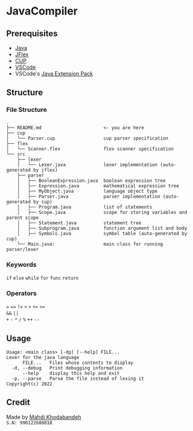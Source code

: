 # JavaCompiler

## Prerequisites

* [Java](https://www.java.com/en/download/)
* [JFlex](https://jflex.de/)
* [CUP](http://www2.cs.tum.edu/projects/cup/)
* [VSCode](https://code.visualstudio.com/)
* VSCode's [Java Extension Pack](https://marketplace.visualstudio.com/items?itemName=vscjava.vscode-java-pack)

## Structure

### File Structure

```text
.
├── README.md                       <- you are here
├── cup
│   └── Parser.cup                  cup parser specification
├── flex
│   └── Scanner.flex                flex scanner specification
└── src
    ├── lexer
    │   └── Lexer.java              lexer implementation (auto-generated by jflex)
    ├── parser
    │   ├── BooleanExpression.java  boolean expression tree
    │   ├── Expression.java         mathematical expression tree
    │   ├── MyObject.java           language object type
    │   ├── Parser.java             parser implementation (auto-generated by cup)
    │   ├── Program.java            list of statements
    │   ├── Scope.java              scope for storing variables and parent scope
    │   ├── Statement.java          statement tree
    │   ├── Subprogram.java         function argument list and body
    │   ├── Symbols.java            symbol table (auto-generated by cup)
    └── Main.java:                  main class for running parser/lexer
```

### Keywords

`if` `else` `while` `for` `func` `return`

### Operators

`=` `==` `!=` `<` `>` `<=` `>=` \
`&&` `||` \
`+` `-` `*` `/` `%` `++` `--`

## Usage

```text
Usage: <main class> [-dp] [--help] FILE...
Lexer for the java language
      FILE...   Files whose contents to display
  -d, --debug   Print debugging information
      --help    display this help and exit
  -p, --parse   Parse the file instead of lexing it
Copyright(c) 2022
```

## Credit

Made by [Mahdi Khodabandeh](https://github.com/khoda81) \
`S.N: 990122680018`
